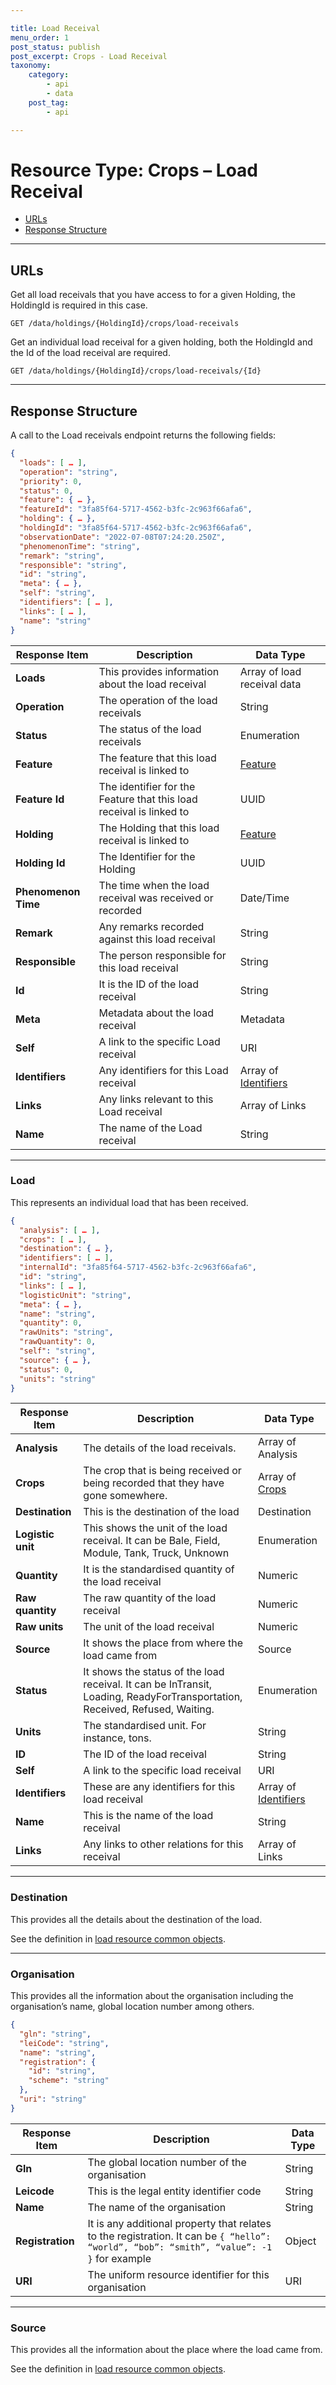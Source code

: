 ```yaml
---

title: Load Receival
menu_order: 1
post_status: publish
post_excerpt: Crops - Load Receival
taxonomy:
    category:
        - api
        - data
    post_tag:
        - api

---
```


# Resource Type: Crops – Load Receival

- [URLs](#urls)
- [Response Structure](#response-structure)

---

## URLs

Get all load receivals that you have access to for a given Holding, the HoldingId is required in this case.

```
GET /data/holdings/{HoldingId}/crops/load-receivals
```

Get an individual load receival for a given holding, both the HoldingId and the Id of the load receival are required.

```
GET /data/holdings/{HoldingId}/crops/load-receivals/{Id}
```

---

## Response Structure

A call to the Load receivals endpoint returns the following fields:

```json
{
  "loads": [ … ],
  "operation": "string",
  "priority": 0,
  "status": 0,
  "feature": { … },
  "featureId": "3fa85f64-5717-4562-b3fc-2c963f66afa6",
  "holding": { … },
  "holdingId": "3fa85f64-5717-4562-b3fc-2c963f66afa6",
  "observationDate": "2022-07-08T07:24:20.250Z",
  "phenomenonTime": "string",
  "remark": "string",
  "responsible": "string",
  "id": "string",
  "meta": { … },
  "self": "string",
  "identifiers": [ … ],
  "links": [ … ],
  "name": "string"
}
```

| Response Item | Description | Data Type |
| ------------- | ----------- | --------- |
| **Loads** | This provides information about the load receival | Array of load receival data |
| **Operation** | The operation of the load receivals | String |
| **Status** | The status of the load receivals | Enumeration |
| **Feature** | The feature that this load receival is linked to | [Feature](/resource-types/common.md/#feature)  |
| **Feature Id** | The identifier for the Feature that this load receival is linked to | UUID |
| **Holding** | The Holding that this load receival is linked to | [Feature](/resource-types/common.md/#feature)  |
| **Holding Id** | The Identifier for the Holding | UUID |
| **Phenomenon Time** | The time when the load receival was received or recorded | Date/Time |
| **Remark** | Any remarks recorded against this load receival | String |
| **Responsible** | The person responsible for this load receival | String |
| **Id** | It is the ID of the load receival | String |
| **Meta** | Metadata about the load receival | Metadata |
| **Self** | A link to the specific Load receival | URI |
| **Identifiers** | Any identifiers for this Load receival | Array of [Identifiers](/resource-types/common.md/#identifier) |
| **Links** | Any links relevant to this Load receival | Array of Links |
| **Name** | The name of the Load receival | String |

---

### Load

This represents an individual load that has been received.

```json
{
  "analysis": [ … ],
  "crops": [ … ],
  "destination": { … },
  "identifiers": [ … ],
  "internalId": "3fa85f64-5717-4562-b3fc-2c963f66afa6",
  "id": "string",
  "links": [ … ],
  "logisticUnit": "string",
  "meta": { … },
  "name": "string",
  "quantity": 0,
  "rawUnits": "string",
  "rawQuantity": 0,
  "self": "string",
  "source": { … },
  "status": 0,
  "units": "string"
}
```

| Response Item | Description | Data Type |
| ------------- | ----------- | --------- |
| **Analysis** | The details of the load receivals. | Array of Analysis |
| **Crops** | The crop that is being received or being recorded that they have gone somewhere. | Array of [Crops](/resource-types/crops/index.md#crop) |
| **Destination** | This is the destination of the load | Destination |
| **Logistic unit** | This shows the unit of the load receival. It can be Bale, Field, Module, Tank, Truck, Unknown | Enumeration |
| **Quantity** | It is the standardised quantity of the load receival | Numeric |
| **Raw quantity** | The raw quantity of the load receival | Numeric |
| **Raw units** | The unit of the load receival | Numeric |
| **Source** | It shows the place from where the load came from | Source |
| **Status** | It shows the status of the load receival. It can be InTransit, Loading, ReadyForTransportation, Received, Refused, Waiting. | Enumeration |
| **Units** | The standardised unit. For instance, tons. | String |
| **ID** | The ID of the load receival | String |
| **Self** | A link to the specific load receival | URI |
| **Identifiers** | These are any identifiers for this load receival | Array of [Identifiers](/resource-types/common.md/#identifier) |
| **Name** | This is the name of the load receival | String |
| **Links** | Any links to other relations for this receival | Array of Links |

---

### Destination

This provides all the details about the destination of the load.

See the definition in [load resource common objects](/resource-types/load-resource.md#destination).

---

### Organisation

This provides all the information about the organisation including the organisation’s name, global location number among others.

```json
{
  "gln": "string",
  "leiCode": "string",
  "name": "string",
  "registration": {
    "id": "string",
    "scheme": "string"
  },
  "uri": "string"
}
```

| Response Item | Description | Data Type |
| ------------- | ----------- | --------- |
| **Gln** | The global location number of the organisation | String |
| **Leicode** | This is the legal entity identifier code | String |
| **Name** | The name of the organisation	| String |
| **Registration** | It is any additional property that relates to the registration. It can be `{ “hello”: “world”, “bob”: “smith”, “value”: -1 }` for example | Object |
| **URI** | The uniform resource identifier for this organisation | URI |

---

### Source

This provides all the information about the place where the load came from.

See the definition in [load resource common objects](/resource-types/load-resource.md#source).
